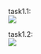 task1.1:  
![](https://i.ibb.co/qgXgnrx/taks1-1.png)

task1.2:  
![](https://i.ibb.co/hY7Qy8R/task1-2.png)